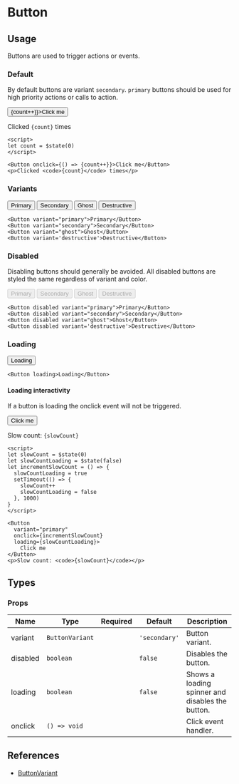 <script lang="ts">
import Button from '$lib/components/Button.svelte'
import DocsExample from '$lib/components/utils/DocsExample.svelte'

let count = $state(0)

let slowCount = $state(0)
let slowCountLoading = $state(false)
let incrementSlowCount = () => {
  slowCountLoading = true
  setTimeout(() => {
    slowCount++
    slowCountLoading = false
  }, 1000)
}
</script>

# Button

## Usage

Buttons are used to trigger actions or events.

### Default

By default buttons are variant `secondary`. `primary` buttons should be used for high priority actions or calls to action.

<DocsExample>
  <Button onclick={() => {count++}}>Click me</Button>
</DocsExample>
<DocsExample>
  <p>Clicked <code>{count}</code> times</p>
</DocsExample>

```svelte
<script>
let count = $state(0)
</script>

<Button onclick={() => {count++}}>Click me</Button>
<p>Clicked <code>{count}</code> times</p>
```

### Variants

<DocsExample>
  <Button variant='primary'>Primary</Button>
  <Button variant='secondary'>Secondary</Button>
  <Button variant='ghost'>Ghost</Button>
  <Button variant='destructive'>Destructive</Button>
</DocsExample>

```svelte
<Button variant="primary">Primary</Button>
<Button variant="secondary">Secondary</Button>
<Button variant="ghost">Ghost</Button>
<Button variant='destructive'>Destructive</Button>
```

### Disabled

Disabling buttons should generally be avoided. All disabled buttons are styled the same regardless of variant and color.

<DocsExample>
  <Button disabled variant='primary'>Primary</Button>
  <Button disabled variant='secondary'>Secondary</Button>
  <Button disabled variant='ghost'>Ghost</Button>
  <Button disabled variant='destructive'>Destructive</Button>
</DocsExample>

```svelte
<Button disabled variant="primary">Primary</Button>
<Button disabled variant="secondary">Secondary</Button>
<Button disabled variant="ghost">Ghost</Button>
<Button disabled variant='destructive'>Destructive</Button>
```

### Loading

<DocsExample>
  <Button loading>Loading</Button>
</DocsExample>

```svelte
<Button loading>Loading</Button>
```

#### Loading interactivity

If a button is loading the onclick event will not be triggered.

<DocsExample>
  <Button variant='primary' onclick={incrementSlowCount} loading={slowCountLoading}>Click me</Button>
</DocsExample>
<DocsExample>
  <p>Slow count: <code>{slowCount}</code></p>
</DocsExample>

```svelte
<script>
let slowCount = $state(0)
let slowCountLoading = $state(false)
let incrementSlowCount = () => {
  slowCountLoading = true
  setTimeout(() => {
    slowCount++
    slowCountLoading = false
  }, 1000)
}
</script>

<Button
  variant="primary"
  onclick={incrementSlowCount}
  loading={slowCountLoading}>
    Click me
</Button>
<p>Slow count: <code>{slowCount}</code></p>
```

## Types

### Props

| Name     | Type            | Required | Default       | Description                                      |
| -------- | --------------- | :------: | ------------- | ------------------------------------------------ |
| variant  | `ButtonVariant` |          | `'secondary'` | Button variant.                                  |
| disabled | `boolean`       |          | `false`       | Disables the button.                             |
| loading  | `boolean`       |          | `false`       | Shows a loading spinner and disables the button. |
| onclick  | `() => void`    |          |               | Click event handler.                             |

## References

- [ButtonVariant](/docs/types/input#buttonvariant)
